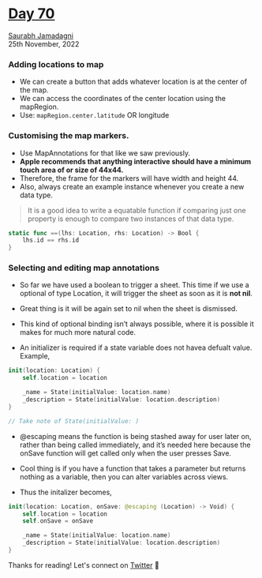 # [Day 70](https://www.hackingwithswift.com/100/swiftui/70)

[Saurabh Jamadagni](https://github.com/SaurabhJamadagni)<br>
25th November, 2022

### Adding locations to map
- We can create a button that adds whatever location is at the center of the map.
- We can access the coordinates of the center location using the mapRegion.
- Use: `mapRegion.center.latitude` OR longitude
  
### Customising the map markers.
- Use MapAnnotations for that like we saw previously.
- **Apple recommends that anything interactive should have a minimum touch area of or size of 44x44.**
- Therefore, the frame for the markers will have width and height 44.
- Also, always create an example instance whenever you create a new data type.

> It is a good idea to write a equatable function if comparing just one property is enough to compare two instances of that data type.

```swift
static func ==(lhs: Location, rhs: Location) -> Bool {
    lhs.id == rhs.id
}
```

### Selecting and editing map annotations
- So far we have used a boolean to trigger a sheet. This time if we use a optional of type Location, it will trigger the sheet as soon as it is **not nil**.
- Great thing is it will be again set to nil when the sheet is dismissed.
- This kind of optional binding isn’t always possible, where it is possible it makes for much more natural code.

- An initializer is required if a state variable does not havea defualt value. Example,
```swift 
init(location: Location) {
    self.location = location

    _name = State(initialValue: location.name)
    _description = State(initialValue: location.description)
}

// Take note of State(initialValue: )
```

- @escaping means the function is being stashed away for user later on, rather than being called immediately, and it’s needed here because the onSave function will get called only when the user presses Save.

- Cool thing is if you have a function that takes a parameter but returns nothing as a variable, then you can alter variables across views.
- Thus the initalizer becomes,

```swift
init(location: Location, onSave: @escaping (Location) -> Void) {
    self.location = location
    self.onSave = onSave

    _name = State(initialValue: location.name)
    _description = State(initialValue: location.description)
}
```

Thanks for reading! Let's connect on [Twitter](https://twitter.com/Saura6hJ) 👋